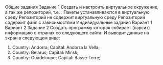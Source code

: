 Общие задания
Задание 1 
Создать и настроить виртуальное окружение, а так же репозиторий, т.е. :
Пакеты устанавливаются в виртуальную среду
Репозиторий не содержит виртуальную среду
Репозиторий содержит файл с зависимостями
Индивидуальные задания
Вариант 1
Вариант 2
Задание 2
Создать программу которая собирает (парсит) информацию  о странах со следующего сайта:
И выводит данные на экран в следующем виде:
1. Country: Andorra; Capital: Andorra la Vella;
2. Country: Belarus; Capital: Minsk;
3. Country: Guadeloupe; Capital: Basse-Terre;
